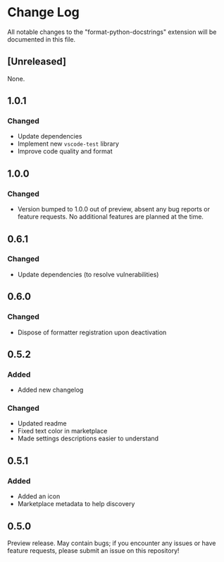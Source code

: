 # Change Log

All notable changes to the "format-python-docstrings" extension will be
documented in this file.

## [Unreleased]

None.

## 1.0.1

### Changed

- Update dependencies
- Implement new `vscode-test` library
- Improve code quality and format

## 1.0.0

### Changed

- Version bumped to 1.0.0 out of preview, absent any bug reports or feature
  requests. No additional features are planned at the time.

## 0.6.1

### Changed

- Update dependencies (to resolve vulnerabilities)

## 0.6.0

### Changed

- Dispose of formatter registration upon deactivation

## 0.5.2

### Added

- Added new changelog

### Changed

- Updated readme
- Fixed text color in marketplace
- Made settings descriptions easier to understand

## 0.5.1

### Added

- Added an icon
- Marketplace metadata to help discovery

## 0.5.0

Preview release. May contain bugs; if you encounter any issues or have feature
requests, please submit an issue on this repository!

